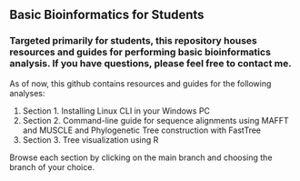 ## Basic Bioinformatics for Students
### Targeted primarily for students, this repository houses resources and guides for performing basic bioinformatics analysis. If you have questions, please feel free to contact me. 

As of now, this github contains resources and guides for the following analyses:

1. Section 1. Installing Linux CLI in your Windows PC
2. Section 2. Command-line guide for sequence alignments using MAFFT and MUSCLE and Phylogenetic Tree construction with FastTree
3. Section 3. Tree visualization using R

Browse each section by clicking on the main branch and choosing the branch of your choice.
